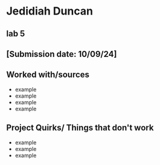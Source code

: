 # Jedidiah Duncan
## lab 5
## [Submission date: 10/09/24]
## Worked with/sources 
* example
* example
* example
* example
## Project Quirks/ Things that don't work
* example
* example
* example
